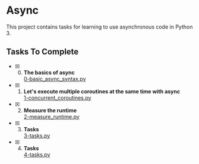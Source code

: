 # Async

This project contains tasks for learning to use asynchronous code in Python 3.

## Tasks To Complete

+ [x] 0. **The basics of async**<br/>[0-basic_async_syntax.py](0-basic_async_syntax.py)

+ [x] 1. **Let's execute multiple coroutines at the same time with async**<br/>[1-concurrent_coroutines.py](1-concurrent_coroutines.py) 

+ [x] 2. **Measure the runtime**<br/>[2-measure_runtime.py](2-measure_runtime.py) 

+ [x] 3. **Tasks**<br/>[3-tasks.py](3-tasks.py) 

+ [x] 4. **Tasks**<br/>[4-tasks.py](4-tasks.py) 